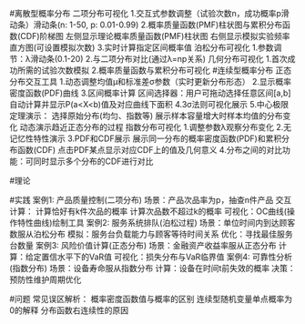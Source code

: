 #离散型概率分布
二项分布可视化
    1.交互式参数调整（试验次数n，成功概率p滑动条）滑动条(n: 1-50, p: 0.01-0.99)
    2.概率质量函数(PMF)柱状图与累积分布函数(CDF)阶梯图
    左侧显示理论概率质量函数(PMF)柱状图
    右侧显示模拟实验频率直方图(可设置模拟次数)
    3.实时计算指定区间概率值
泊松分布可视化
    1.参数调节：λ滑动条(0.1-20)
    2.与二项分布对比(通过λ=np关系)
几何分布可视化
    1.首次成功所需的试验次数模拟
    2.概率质量函数与累积分布可视化
#连续型概率分布
正态分布交互工具
    1.动态调整均值μ和标准差σ参数（实时更新分布形态）
    2.显示概率密度函数(PDF)曲线
    3.区间概率计算
    区间选择器：用户可拖动选择任意区间[a,b]自动计算并显示P(a<X<b)值及对应曲线下面积
    4.3σ法则可视化展示
    5.中心极限定理演示：
    选择原始分布(均匀、指数等)
    展示样本容量增大时样本均值的分布变化
    动态演示趋近正态分布的过程
指数分布可视化
    1.调整参数λ观察分布变化
    2.无记忆性特性演示
    3.PDF和CDF展示
    展示同一分布的概率密度函数(PDF)和累积分布函数(CDF)
    点击PDF某点显示对应CDF上的值及几何意义
    4.分布之间的对比功能：可同时显示多个分布的CDF进行对比

#理论


#实践
案例1: 产品质量控制(二项分布)
    场景：产品次品率为p，抽查n件产品
    交互计算：
    计算恰好有k件次品的概率
    计算次品数不超过k的概率
    可视化：OC曲线(操作特性曲线)绘制工具
案例2: 服务系统排队(泊松过程)
    场景：单位时间内到达顾客数服从泊松分布
    模拟：服务台负载能力与顾客等待时间关系
    优化：寻找最佳服务台数量
案例3: 风险价值计算(正态分布)
    场景：金融资产收益率服从正态分布
    计算：给定置信水平下的VaR值
    可视化：损失分布与VaR临界值
案例4: 可靠性分析(指数分布)
    场景：设备寿命服从指数分布
    计算：设备在时间t前失效的概率
    决策：预防性维护周期优化

#问题
常见误区解析：
    概率密度函数值与概率的区别
    连续型随机变量单点概率为0的解释
    分布函数右连续性的原因

